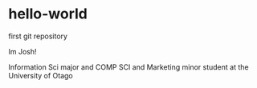 # hello-world
first git repository

Im Josh!

Information Sci major and COMP SCI and Marketing minor student at the University of Otago
